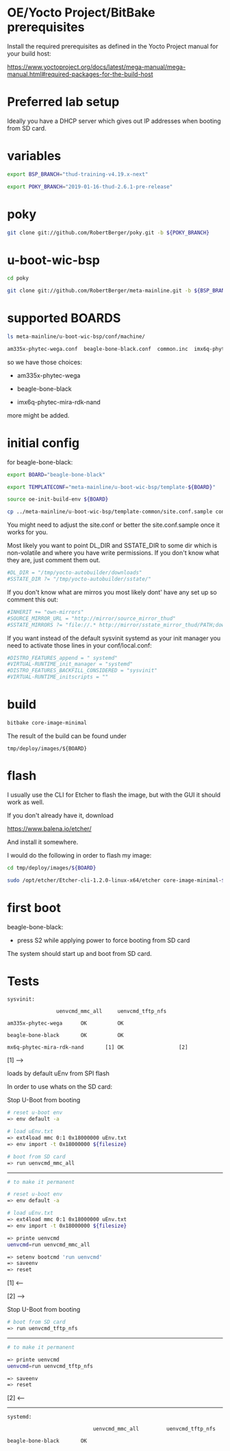 OE/Yocto Project/BitBake prerequisites
======================================

Install the required prerequisites as defined in the Yocto Project manual for your build host:

https://www.yoctoproject.org/docs/latest/mega-manual/mega-manual.html#required-packages-for-the-build-host

Preferred lab setup
===================

Ideally you have a DHCP server which gives out IP addresses when booting from SD card.

variables
=========

```bash
export BSP_BRANCH="thud-training-v4.19.x-next"

export POKY_BRANCH="2019-01-16-thud-2.6.1-pre-release"
```

poky
====

```bash
git clone git://github.com/RobertBerger/poky.git -b ${POKY_BRANCH}
```

u-boot-wic-bsp
==============

```bash
cd poky

git clone git://github.com/RobertBerger/meta-mainline.git -b ${BSP_BRANCH}
```

supported BOARDS
================

```bash
ls meta-mainline/u-boot-wic-bsp/conf/machine/
```
```bash
am335x-phytec-wega.conf  beagle-bone-black.conf  common.inc  imx6q-phytec-mira-rdk-nand.conf
```
so we have those choices:

* am335x-phytec-wega

* beagle-bone-black

* imx6q-phytec-mira-rdk-nand

more might be added.

initial config
==============

for beagle-bone-black:

```bash
export BOARD="beagle-bone-black"

export TEMPLATECONF="meta-mainline/u-boot-wic-bsp/template-${BOARD}"

source oe-init-build-env ${BOARD}

cp ../meta-mainline/u-boot-wic-bsp/template-common/site.conf.sample conf/site.conf
```

You might need to adjust the site.conf or better the site.conf.sample once it works for you.

Most likely you want to point DL_DIR and SSTATE_DIR to some dir which is non-volatile 
and where you have write permissions. If you don't know what they are, just comment them out.

```bash
#DL_DIR = "/tmp/yocto-autobuilder/downloads"
#SSTATE_DIR ?= "/tmp/yocto-autobuilder/sstate/"
```

If you don't know what are mirros you most likely dont' have any set up so comment this out:

```bash
#INHERIT += "own-mirrors"
#SOURCE_MIRROR_URL = "http://mirror/source_mirror_thud"
#SSTATE_MIRRORS ?= "file://.* http://mirror/sstate_mirror_thud/PATH;downloadfilename=PATH"
```

If you want instead of the default sysvinit systemd as your init manager 
you need to activate those lines in your conf/local.conf:

```bash
#DISTRO_FEATURES_append = " systemd"
#VIRTUAL-RUNTIME_init_manager = "systemd"
#DISTRO_FEATURES_BACKFILL_CONSIDERED = "sysvinit"
#VIRTUAL-RUNTIME_initscripts = ""
```

build
=====

```bash
bitbake core-image-minimal
```

The result of the build can be found under

```console
tmp/deploy/images/${BOARD}
```

flash
=====

I usually use the CLI for Etcher to flash the image, but with the GUI it should work as well.

If you don't already have it, download 

https://www.balena.io/etcher/

And install it somewhere.

I would do the following in order to flash my image:

```bash
cd tmp/deploy/images/${BOARD}

sudo /opt/etcher/Etcher-cli-1.2.0-linux-x64/etcher core-image-minimal-${BOARD}.wic
```

first boot
==========

beagle-bone-black:

* press S2 while applying power to force booting from SD card


The system should start up and boot from SD card.


Tests
=====

```console
sysvinit:

				uenvcmd_mmc_all		uenvcmd_tftp_nfs

am335x-phytec-wega		OK			OK

beagle-bone-black 		OK			OK

mx6q-phytec-mira-rdk-nand       [1] OK                  [2]
```

[1] -->

loads by default uEnv from SPI flash

In order to use whats on the SD card:

Stop U-Boot from booting

```bash
# reset u-boot env
=> env default -a

# load uEnv.txt
=> ext4load mmc 0:1 0x18000000 uEnv.txt
=> env import -t 0x18000000 ${filesize}

# boot from SD card
=> run uenvcmd_mmc_all
```
------------
```bash
# to make it permanent

# reset u-boot env
=> env default -a

# load uEnv.txt
=> ext4load mmc 0:1 0x18000000 uEnv.txt
=> env import -t 0x18000000 ${filesize}

=> printe uenvcmd
uenvcmd=run uenvcmd_mmc_all

=> setenv bootcmd 'run uenvcmd'
=> saveenv
=> reset
```
[1] <--

[2] -->

Stop U-Boot from booting

```bash
# boot from SD card
=> run uenvcmd_tftp_nfs
```

------------

```bash
# to make it permanent

=> printe uenvcmd
uenvcmd=run uenvcmd_tftp_nfs

=> saveenv
=> reset
```
[2] <--

--------------------------------------------------------------------------
```console
systemd:

                        	uenvcmd_mmc_all         uenvcmd_tftp_nfs

beagle-bone-black		OK                             
```
